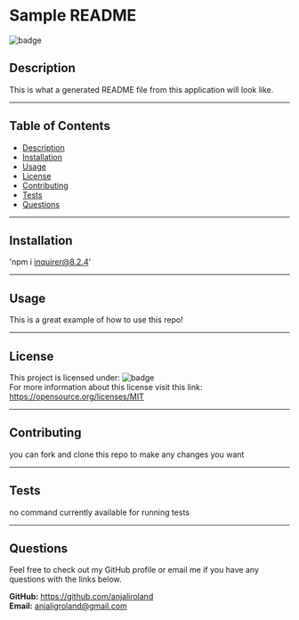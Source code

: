 
# Sample README  

![badge](https://img.shields.io/badge/License-MIT-yellow.svg)

## Description  

This is what a generated README file from this application will look like.  
___________________

## Table of Contents  

- [Description](#description)
- [Installation](#installation)
- [Usage](#usage)
- [License](#license)
- [Contributing](#contributing)
- [Tests](#tests)
- [Questions](#questions)
___________________

## Installation  

'npm i inquirer@8.2.4'  
___________________

## Usage  

This is a great example of how to use this repo!  
___________________

## License  

This project is licensed under: ![badge](https://img.shields.io/badge/License-MIT-yellow.svg)  
  For more information about this license visit this link: https://opensource.org/licenses/MIT
 
___________________

## Contributing  

you can fork and clone this repo to make any changes you want  
___________________

## Tests  

no command currently available for running tests  
___________________

## Questions  

Feel free to check out my GitHub profile or email me if you have any questions with the links below.  

**GitHub:**  https://github.com/anjaliroland    
**Email:**  anjaligroland@gmail.com  
